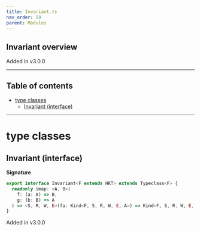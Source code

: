 ```yaml
---
title: Invariant.ts
nav_order: 50
parent: Modules
---
```


## Invariant overview

Added in v3.0.0

---

<h2 class="text-delta">Table of contents</h2>

- [type classes](#type-classes)
  - [Invariant (interface)](#invariant-interface)

---

# type classes

## Invariant (interface)

**Signature**

```ts
export interface Invariant<F extends HKT> extends Typeclass<F> {
  readonly imap: <A, B>(
    f: (a: A) => B,
    g: (b: B) => A
  ) => <S, R, W, E>(fa: Kind<F, S, R, W, E, A>) => Kind<F, S, R, W, E, B>
}
```

Added in v3.0.0
